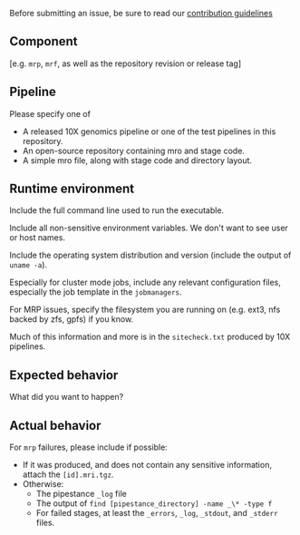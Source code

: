 Before submitting an issue, be sure to read our [contribution guidelines](CONTRIBUTING.md)

## Component

[e.g. `mrp`, `mrf`, as well as the repository revision or release tag]

## Pipeline
Please specify one of
* A released 10X genomics pipeline or one of the test pipelines in this repository.
* An open-source repository containing mro and stage code.
* A simple mro file, along with stage code and directory layout.

## Runtime environment
Include the full command line used to run the executable.

Include all non-sensitive environment variables.  We don't want to see user or host names.

Include the operating system distribution and version (include the output of `uname -a`).

Especially for cluster mode jobs, include any relevant configuration files,
especially the job template in the `jobmanagers`.

For MRP issues, specify the filesystem you are running on (e.g. ext3, nfs backed by zfs, gpfs) if you know.

Much of this information and more is in the `sitecheck.txt` produced by 10X pipelines.

## Expected behavior

What did you want to happen?

## Actual behavior

For `mrp` failures, please include if possible:
* If it was produced, and does not contain any sensitive information, attach the `[id].mri.tgz`.
* Otherwise:
  * The pipestance `_log` file
  * The output of `find [pipestance_directory] -name _\* -type f`
  * For failed stages, at least the `_errors`, `_log`, `_stdout`, and `_stderr` files.
